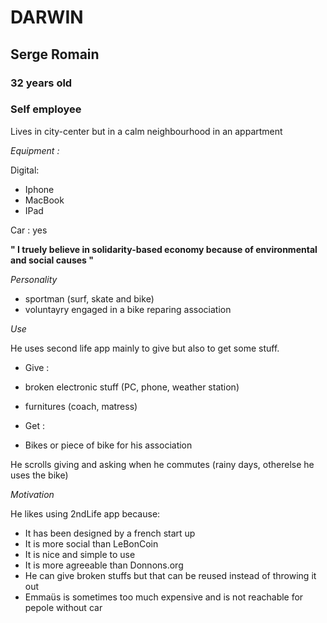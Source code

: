 # DARWIN
## Serge Romain
### 32 years old
### Self employee

Lives in city-center but in a calm neighbourhood in an appartment

*Equipment :*

Digital:
* Iphone
* MacBook
* IPad

Car : yes

**" I truely believe in solidarity-based economy because of environmental and social causes "**

*Personality*
* sportman (surf, skate and bike)
* voluntayry engaged in a bike reparing association

*Use*

He uses second life app mainly to give but also to get some stuff.
* Give :
 * broken electronic stuff (PC, phone, weather station)
 * furnitures (coach, matress)

* Get : 
 * Bikes or piece of bike for his association
 
He scrolls giving and asking when he commutes (rainy days, otherelse he uses the bike)

*Motivation*

He likes using 2ndLife app because:
 * It has been designed by a french start up
 * It is more social than LeBonCoin
 * It is nice and simple to use 
 * It is more agreeable than Donnons.org
 * He can give broken stuffs but that can be reused instead of throwing it out
 * Emmaüs is sometimes too much expensive and is not reachable for pepole without car




